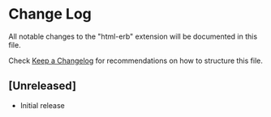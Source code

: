 # Change Log

All notable changes to the "html-erb" extension will be documented in this file.

Check [Keep a Changelog](http://keepachangelog.com/) for recommendations on how to structure this file.

## [Unreleased]

- Initial release